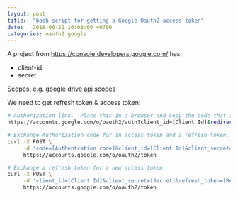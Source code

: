 ```yaml
---
layout: post
title:  "bash script for getting a Google Oauth2 access token"
date:   2018-06-22 16:08:00 +0700
categories: oauth2 google
---
```

A project from https://console.developers.google.com/ has:
  + client-id
  + secret

Scopes: e.g. [google drive api scopes](https://developers.google.com/drive/api/v3/about-auth#what_scope_or_scopes_does_my_app_need)

We need to get refresh token & access token:
```sh
# Authorization link.  Place this in a browser and copy the code that is returned after you accept the scopes.
https://accounts.google.com/o/oauth2/auth?client_id=[Client Id]&redirect_uri=urn:ietf:wg:oauth:2.0:oob&scope=[Scopes]&response_type=code

# Exchange Authorization code for an access token and a refresh token.
curl -X POST \
     -d 'code=[Authentcation code]&client_id=[Client Id]&client_secret=[Secret]&redirect_uri=urn:ietf:wg:oauth:2.0:oob&grant_type=authorization_code' \
     https://accounts.google.com/o/oauth2/token

# Exchange a refresh token for a new access token.
curl -X POST \
     -d 'client_id=[Client Id]&client_secret=[Secret]&refresh_token=[Refresh token]&grant_type=refresh_token' \
     https://accounts.google.com/o/oauth2/token
```
